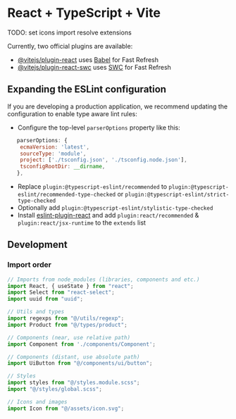 # React + TypeScript + Vite

TODO:
set icons import
resolve extensions

Currently, two official plugins are available:

- [@vitejs/plugin-react](https://github.com/vitejs/vite-plugin-react/blob/main/packages/plugin-react/README.md) uses [Babel](https://babeljs.io/) for Fast Refresh
- [@vitejs/plugin-react-swc](https://github.com/vitejs/vite-plugin-react-swc) uses [SWC](https://swc.rs/) for Fast Refresh

## Expanding the ESLint configuration

If you are developing a production application, we recommend updating the configuration to enable type aware lint rules:

- Configure the top-level `parserOptions` property like this:

```js
   parserOptions: {
    ecmaVersion: 'latest',
    sourceType: 'module',
    project: ['./tsconfig.json', './tsconfig.node.json'],
    tsconfigRootDir: __dirname,
   },
```

- Replace `plugin:@typescript-eslint/recommended` to `plugin:@typescript-eslint/recommended-type-checked` or `plugin:@typescript-eslint/strict-type-checked`
- Optionally add `plugin:@typescript-eslint/stylistic-type-checked`
- Install [eslint-plugin-react](https://github.com/jsx-eslint/eslint-plugin-react) and add `plugin:react/recommended` & `plugin:react/jsx-runtime` to the `extends` list

## Development

### Import order

```js
// Imports from node_modules (libraries, components and etc.)
import React, { useState } from "react";
import Select from "react-select";
import uuid from "uuid";

// Utils and types
import regexps from "@/utils/regexp";
import Product from "@/types/product";

// Components (near, use relative path)
import Component from './components/Component';

// Components (distant, use absolute path)
import UiButton from "@/components/ui/button";

// Styles
import styles from "@/styles.module.scss";
import "@/styles/global.scss";

// Icons and images
import Icon from "@/assets/icon.svg";
```
